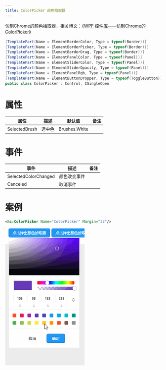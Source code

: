 ```yaml
---
title: ColorPicker 颜色拾取器
---
```


仿制Chrome的颜色拾取器，相关博文：[《WPF 控件库——仿制Chrome的ColorPicker》](https://www.cnblogs.com/nabian/p/9267646.html)

```cs
[TemplatePart(Name = ElementBorderColor, Type = typeof(Border))]
[TemplatePart(Name = ElementBorderPicker, Type = typeof(Border))]
[TemplatePart(Name = ElementBorderDrag, Type = typeof(Border))]
[TemplatePart(Name = ElementPanelColor, Type = typeof(Panel))]
[TemplatePart(Name = ElementSliderColor, Type = typeof(Panel))]
[TemplatePart(Name = ElementSliderOpacity, Type = typeof(Panel))]
[TemplatePart(Name = ElementPanelRgb, Type = typeof(Panel))]
[TemplatePart(Name = ElementButtonDropper, Type = typeof(ToggleButton))]
public class ColorPicker : Control, ISingleOpen
```

# 属性

|属性|描述|默认值|备注|
|-|-|-|-|
|SelectedBrush|选中色|Brushes.White|||

# 事件

|事件|描述|备注|
|-|-|-|
|SelectedColorChanged|颜色改变事件||
|Canceled|取消事件|||

# 案例

```xml
<hc:ColorPicker Name="ColorPicker" Margin="32"/>
```

![ColorPicker](https://raw.githubusercontent.com/HandyOrg/HandyOrgResource/master/HandyControl/Resources/ColorPicker.gif)